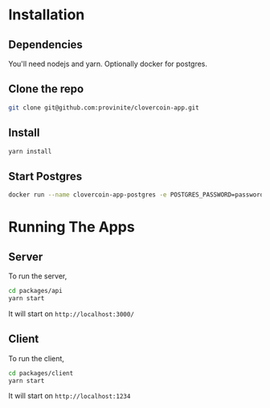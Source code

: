 # Installation

## Dependencies

You'll need nodejs and yarn. Optionally docker for postgres.

## Clone the repo

```sh
git clone git@github.com:provinite/clovercoin-app.git
```

## Install

```sh
yarn install
```

## Start Postgres

```sh
docker run --name clovercoin-app-postgres -e POSTGRES_PASSWORD=password -p 5432:5432 -d postgres
```

# Running The Apps

## Server

To run the server,

```sh
cd packages/api
yarn start
```

It will start on `http://localhost:3000/`

## Client

To run the client,

```sh
cd packages/client
yarn start
```

It will start on `http://localhost:1234`
